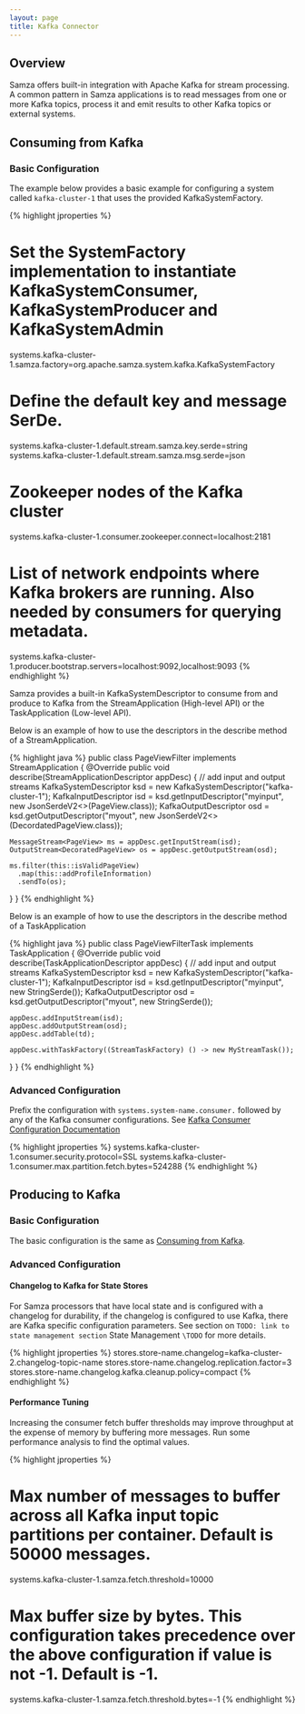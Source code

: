 ```yaml
---
layout: page
title: Kafka Connector
---
```

<!--
   Licensed to the Apache Software Foundation (ASF) under one or more
   contributor license agreements.  See the NOTICE file distributed with
   this work for additional information regarding copyright ownership.
   The ASF licenses this file to You under the Apache License, Version 2.0
   (the "License"); you may not use this file except in compliance with
   the License.  You may obtain a copy of the License at

       http://www.apache.org/licenses/LICENSE-2.0

   Unless required by applicable law or agreed to in writing, software
   distributed under the License is distributed on an "AS IS" BASIS,
   WITHOUT WARRANTIES OR CONDITIONS OF ANY KIND, either express or implied.
   See the License for the specific language governing permissions and
   limitations under the License.
-->

## Overview
Samza offers built-in integration with Apache Kafka for stream processing. A common pattern in Samza applications is to read messages from one or more Kafka topics, process it and emit results to other Kafka topics or external systems.

## Consuming from Kafka

### <a name="kafka-basic-configuration"></a>Basic Configuration

The example below provides a basic example for configuring a system called `kafka-cluster-1` that uses the provided KafkaSystemFactory.

{% highlight jproperties %}
# Set the SystemFactory implementation to instantiate KafkaSystemConsumer, KafkaSystemProducer and KafkaSystemAdmin
systems.kafka-cluster-1.samza.factory=org.apache.samza.system.kafka.KafkaSystemFactory

# Define the default key and message SerDe.
systems.kafka-cluster-1.default.stream.samza.key.serde=string
systems.kafka-cluster-1.default.stream.samza.msg.serde=json

# Zookeeper nodes of the Kafka cluster
systems.kafka-cluster-1.consumer.zookeeper.connect=localhost:2181

# List of network endpoints where Kafka brokers are running. Also needed by consumers for querying metadata.
systems.kafka-cluster-1.producer.bootstrap.servers=localhost:9092,localhost:9093
{% endhighlight %}

Samza provides a built-in KafkaSystemDescriptor to consume from and produce to Kafka from the StreamApplication (High-level API) or the TaskApplication (Low-level API).

Below is an example of how to use the descriptors in the describe method of a StreamApplication.

{% highlight java %}
public class PageViewFilter implements StreamApplication {
  @Override
  public void describe(StreamApplicationDescriptor appDesc) {
    // add input and output streams
    KafkaSystemDescriptor ksd = new KafkaSystemDescriptor("kafka-cluster-1");
    KafkaInputDescriptor<PageView> isd = ksd.getInputDescriptor("myinput", new JsonSerdeV2<>(PageView.class));
    KafkaOutputDescriptor<DecoratedPageView> osd = ksd.getOutputDescriptor("myout", new JsonSerdeV2<>(DecordatedPageView.class));

    MessageStream<PageView> ms = appDesc.getInputStream(isd);
    OutputStream<DecoratedPageView> os = appDesc.getOutputStream(osd);

    ms.filter(this::isValidPageView)
      .map(this::addProfileInformation)
      .sendTo(os);
  }
}
{% endhighlight %}

Below is an example of how to use the descriptors in the describe method of a TaskApplication

{% highlight java %}
public class PageViewFilterTask implements TaskApplication {
  @Override
  public void describe(TaskApplicationDescriptor appDesc) {
    // add input and output streams
    KafkaSystemDescriptor ksd = new KafkaSystemDescriptor("kafka-cluster-1");
    KafkaInputDescriptor<String> isd = ksd.getInputDescriptor("myinput", new StringSerde());
    KafkaOutputDescriptor<String> osd = ksd.getOutputDescriptor("myout", new StringSerde());

    appDesc.addInputStream(isd);
    appDesc.addOutputStream(osd);
    appDesc.addTable(td);

    appDesc.withTaskFactory((StreamTaskFactory) () -> new MyStreamTask());
  }
}
{% endhighlight %}

### Advanced Configuration

Prefix the configuration with `systems.system-name.consumer.` followed by any of the Kafka consumer configurations. See [Kafka Consumer Configuration Documentation](http://kafka.apache.org/documentation.html#consumerconfigs)

{% highlight jproperties %}
systems.kafka-cluster-1.consumer.security.protocol=SSL
systems.kafka-cluster-1.consumer.max.partition.fetch.bytes=524288
{% endhighlight %}

## Producing to Kafka

### Basic Configuration

The basic configuration is the same as [Consuming from Kafka](#kafka-basic-configuration).

### Advanced Configuration

#### Changelog to Kafka for State Stores

For Samza processors that have local state and is configured with a changelog for durability, if the changelog is configured to use Kafka, there are Kafka specific configuration parameters.
See section on `TODO: link to state management section` State Management `\TODO` for more details.

{% highlight jproperties %}
stores.store-name.changelog=kafka-cluster-2.changelog-topic-name
stores.store-name.changelog.replication.factor=3
stores.store-name.changelog.kafka.cleanup.policy=compact
{% endhighlight %}

#### Performance Tuning

Increasing the consumer fetch buffer thresholds may improve throughput at the expense of memory by buffering more messages. Run some performance analysis to find the optimal values.

{% highlight jproperties %}
# Max number of messages to buffer across all Kafka input topic partitions per container. Default is 50000 messages.
systems.kafka-cluster-1.samza.fetch.threshold=10000
# Max buffer size by bytes. This configuration takes precedence over the above configuration if value is not -1. Default is -1.
systems.kafka-cluster-1.samza.fetch.threshold.bytes=-1
{% endhighlight %}
